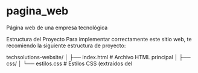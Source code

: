 # pagina_web
Página web de una empresa tecnológica

Estructura del Proyecto
Para implementar correctamente este sitio web, te recomiendo la siguiente estructura de proyecto:

techsolutions-website/
│
├── index.html            # Archivo HTML principal
│
├── css/
│   └── estilos.css       # Estilos CSS (extraídos del <style> en el HTML)
│
├── js/
│   └── main.js           # JavaScript (extraído del <script> en el HTML)
│
├── img/
│   ├── logo.png          # Logo de la empresa
│   ├── hero-image.png    # Imagen principal del héroe
│   ├── about-image.jpg   # Imagen de la sección "Sobre Nosotros"
│   │
│   ├── productos/        # Imágenes de productos
│   │   ├── laptop.jpg
│   │   ├── escritorio.jpg
│   │   ├── monitor.jpg
│   │   ├── servidor.jpg
│   │   └── impresora.jpg
│   │
│   ├── testimonials/     # Imágenes de los clientes que dan testimonios
│   │   ├── cliente1.jpg
│   │   ├── cliente2.jpg
│   │   └── cliente3.jpg
│   │
│   ├── iconos/           # Iconos para servicios y contacto
│   │   ├── computadora.svg
│   │   ├── mantenimiento.svg
│   │   ├── red.svg
│   │   ├── seguridad.svg
│   │   ├── nube.svg
│   │   ├── móvil.svg
│   │   ├── ubicación.svg
│   │   ├── teléfono.svg
│   │   ├── correo-electronico.svg
│   │   └── reloj.svg
│   │
│   └── equipo/           # Fotos del equipo o empleados (opcional)
│
└── favicon.ico           # Favicon del sitio


# Explicación detallada del resultado

1. Diseño y Paleta de Colores
El sitio utiliza la paleta solicitada de manera efectiva:

#0274be (Azul) : Color principal utilizado en botones, encabezados, íconos y elementos destacados. Este color transmite profesionalismo, confianza y tecnología.
#ffffff (Blanco) : Color secundario que proporciona contraste, legibilidad y sensación de limpieza.
Colores complementarios : Se han añadido variaciones del azul principal (más claro #3a99e0y más oscuro #015fa0) y grises para equilibrar la paleta.

2. Estructura de la página
El sitio web incluye las siguientes secciones principales:
Encabezado y Navegación

Logo corporativo con efecto de color diferenciado
Menú de navegación responsivo que se convierte en menú hamburguesa en dispositivos móviles
Navegación fija (sticky) para acceso rápido a cualquier sección

Sección de héroes

Mensaje principal con título impactante y descripción clara del negocio.
Llamadas a la acción (CTA) con botones destacados
Imagen ilustrativa del sector tecnológico.

Servicios

Diseño de tarjetas con iconos representativos.
Efecto hover con elevación suave (sombra y desplazamiento)
Organización en grid adaptable a diferentes dispositivos

Productos destacados

Control deslizante horizontal con desplazamiento suave
Tarjetas de producto con imagen, descripción y precio.
Botón CTA para ver detalles de cada producto

Sobre nosotros

Combinación de texto informativo y estadísticas destacadas.
Imagen corporativa que transmite profesionalismo.
Diseño en grid que se adapta a pantallas pequeñas

Testimonios

Fondo con el color principal de la marca ( #0274be)
Tarjetas semitransparentes con efecto de cristal (fondo-filtro)
Estructura que resalta el contenido del testimonio y el autor

Contacto

Combinación de información de contacto con iconos
Formulario de contacto con campos validados
Diseño visual limpio con fondos contrastantes.

Pie de página

Organización en columnas con enlaces rápidos, servicios y formulario de suscripción
Iconos de redes sociales
Copyright y derechos reservados

3. Características técnicas
Diseño responsivo

Diseño completamente adaptable a dispositivos móviles, tablets y escritorio.
Consultas de medios que reorganizan elementos según el tamaño de pantalla.
Menú hamburguesa para navegación en dispositivos pequeños

Efectos visuales y UX

Transiciones suaves en botones, tarjetas y elementos interactivos
Sombras sutiles para crear sensación de profundidad.
Efectos de desplazamiento que mejoran la experiencia del usuario

JavaScript funcional

Navegación suave scroll para enlaces internos
Alternar el menú móvil
Detección de sección activa durante el desplazamiento

Optimización SEO

Estructura semántica de HTML5 (secciones, navegación, encabezado, pie de página)
Contenido organizado con h1, h2, h3 en orden correcto
Imágenes con atributos alt para accesibilidad

4. Recomendaciones para Implementación

Imágenes Reales : Reemplazar los placeholders con imágenes reales de la empresa, productos y equipo.
Contenido Personalizado : Adaptar textos y descripciones según los servicios específicos de la empresa.
Formulario Funcional : Implementar backend para procesar formularios de contacto y suscripción.
Analytics : Agregar etiquetas de Google Analytics u otra herramienta de análisis.
Optimización de rendimiento : Minificar CSS y JavaScript para producción, optimizar imágenes.
Funcionalidades adicionales que podrías considerar:

Sección de blog o noticias tecnológicas
Chat en vivo para atención al cliente
Catalogo de productos con filtros
Sistema de cotización en línea
